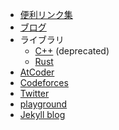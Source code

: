 - [便利リンク集](https://rsk0315.github.io/links/)
- [ブログ](https://rsk0315.hatenablog.com/)
- ライブラリ
    - [C++](https://rsk0315.github.io/library/) (deprecated)
    - [Rust](https://rsk0315.github.io/library-rs/)
- [AtCoder](https://atcoder.jp/users/rsk0315)
- [Codeforces](https://codeforces.com/profile/rsk0315)
- [Twitter](https://twitter.com/rsk0315_h4x)
- [playground](playground)
- [Jekyll blog](jekyll-blog)
